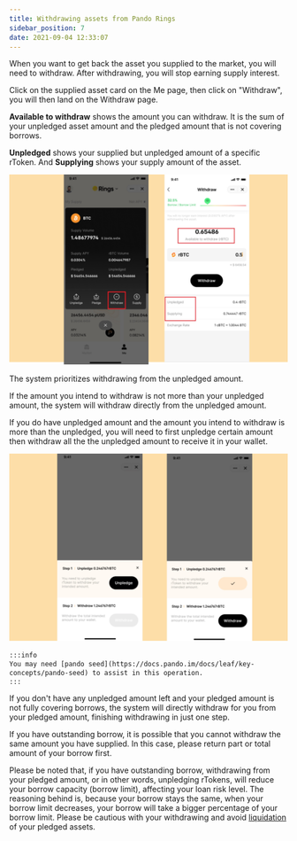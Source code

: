 ```yaml
---
title: Withdrawing assets from Pando Rings
sidebar_position: 7
date: 2021-09-04 12:33:07
---
```


When you want to get back the asset you supplied to the market, you will need to withdraw. After withdrawing, you will stop earning supply interest. 

Click on the supplied asset card on the Me page, then click on "Withdraw", you will then land on the Withdraw page. 

**Available to withdraw** shows the amount you can withdraw. It is the sum of your unpledged asset amount and the pledged amount that is not covering borrows. 

**Unpledged** shows your supplied but unpledged amount of a specific rToken. And **Supplying** shows your supply amount of the asset.  

![](../assets/withdraw1.jpg)

The system prioritizes withdrawing from the unpledged amount. 

If the amount you intend to withdraw is not more than your unpledged amount, the system will withdraw directly from the unpledged amount. 

If you do have unpledged amount and the amount you intend to withdraw is more than the unpledged, you will need to first unpledge certain amount then withdraw all the the unpledged amount to receive it in your wallet. 

![](../assets/withdraw2.jpg)

````mdx-code-block
:::info
You may need [pando seed](https://docs.pando.im/docs/leaf/key-concepts/pando-seed) to assist in this operation.
:::
````

If you don't have any unpledged amount left and your pledged amount is not fully covering borrows, the system will directly withdraw for you from your pledged amount, finishing withdrawing in just one step.

If you have outstanding borrow, it is possible that you cannot withdraw the same amount you have supplied. In this case, please return part or total amount of your borrow first. 

Please be noted that, if you have outstanding borrow, withdrawing from your pledged amount, or in other words, unpledging rTokens, will reduce your borrow capacity (borrow limit), affecting your loan risk level. The reasoning behind is, because your borrow stays the same, when your borrow limit decreases, your borrow will take a bigger percentage of your borrow limit. Please be cautious with your withdrawing and avoid [liquidation](../key-concepts/liquidation) of your pledged assets. 

